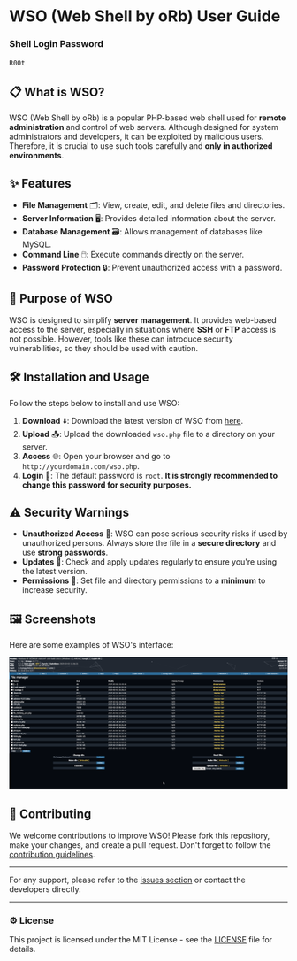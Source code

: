 # WSO (Web Shell by oRb) User Guide

### Shell Login Password
```bash
R00t
```

## 📋 What is WSO?

WSO (Web Shell by oRb) is a popular PHP-based web shell used for **remote administration** and control of web servers. Although designed for system administrators and developers, it can be exploited by malicious users. Therefore, it is crucial to use such tools carefully and **only in authorized environments**.

## ✨ Features

- **File Management** 🗂️: View, create, edit, and delete files and directories.
- **Server Information** 🖥️: Provides detailed information about the server.
- **Database Management** 🗃️: Allows management of databases like MySQL.
- **Command Line** 🖱️: Execute commands directly on the server.
- **Password Protection** 🔒: Prevent unauthorized access with a password.

## 🎯 Purpose of WSO

WSO is designed to simplify **server management**. It provides web-based access to the server, especially in situations where **SSH** or **FTP** access is not possible. However, tools like these can introduce security vulnerabilities, so they should be used with caution.

## 🛠️ Installation and Usage

Follow the steps below to install and use WSO:

1. **Download** ⬇️: Download the latest version of WSO from [here](https://github.com/RootShelll/WSO).
2. **Upload** 📤: Upload the downloaded `wso.php` file to a directory on your server.
3. **Access** 🌐: Open your browser and go to `http://yourdomain.com/wso.php`.
4. **Login** 🔑: The default password is `root`. **It is strongly recommended to change this password for security purposes.**

## ⚠️ Security Warnings

- **Unauthorized Access** 🚫: WSO can pose serious security risks if used by unauthorized persons. Always store the file in a **secure directory** and use **strong passwords**.
- **Updates** 🔄: Check and apply updates regularly to ensure you're using the latest version.
- **Permissions** 🔐: Set file and directory permissions to a **minimum** to increase security.

## 🖼️ Screenshots

Here are some examples of WSO's interface:

![WSO Interface](https://raw.githubusercontent.com/RootShelll/WSO/refs/heads/main/WSO.png)

## 📂 Contributing

We welcome contributions to improve WSO! Please fork this repository, make your changes, and create a pull request. Don't forget to follow the [contribution guidelines](CONTRIBUTING.md).

---

For any support, please refer to the [issues section](https://github.com/RootShelll/WSO/issues) or contact the developers directly.

---

### ⚙️ License

This project is licensed under the MIT License - see the [LICENSE](LICENSE) file for details.

